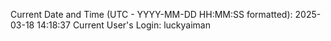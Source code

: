Current Date and Time (UTC - YYYY-MM-DD HH:MM:SS formatted): 2025-03-18 14:18:37
Current User's Login: luckyaiman
